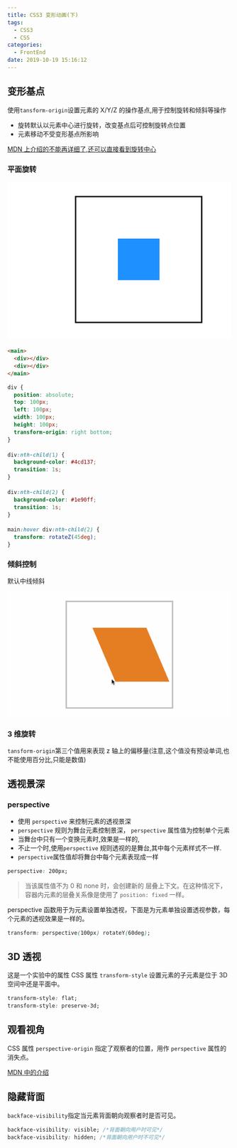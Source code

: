 ```yaml
---
title: CSS3 变形动画(下)
tags:
  - CSS3
  - CSS
categories:
  - FrontEnd
date: 2019-10-19 15:16:12
---
```


## 变形基点

使用`tansform-origin`设置元素的 X/Y/Z 的操作基点,用于控制旋转和倾斜等操作

- 旋转默认以元素中心进行旋转，改变基点后可控制旋转点位置
- 元素移动不受变形基点所影响

[MDN 上介绍的不能再详细了,还可以直接看到旋转中心](https://developer.mozilla.org/zh-CN/docs/Web/CSS/transform-origin)

### 平面旋转

![alt](./CSS3-变形动画-下/旋转基点.gif)

```html
<main>
  <div></div>
  <div></div>
</main>
```

```css
div {
  position: absolute;
  top: 100px;
  left: 100px;
  width: 100px;
  height: 100px;
  transform-origin: right bottom;
}

div:nth-child(1) {
  background-color: #4cd137;
  transition: 1s;
}

div:nth-child(2) {
  background-color: #1e90ff;
  transition: 1s;
}

main:hover div:nth-child(2) {
  transform: rotateZ(45deg);
}
```

### 倾斜控制

默认中线倾斜

![alt](./CSS3-变形动画-下/倾斜基点控制.gif)

### 3 维旋转

`tansform-origin`第三个值用来表现 z 轴上的偏移量(注意,这个值没有预设单词,也不能使用百分比,只能是数值)

## 透视景深

### perspective

- 使用 `perspective` 来控制元素的透视景深
- `perspective` 规则为舞台元素控制景深， `perspective` 属性值为控制单个元素
- 当舞台中只有一个变换元素时,效果是一样的,
- 不止一个时,使用`perspective` 规则透视的是舞台,其中每个元素样式不一样.
- `perspective`属性值却将舞台中每个元素表现成一样

```css
perspective: 200px;
```

> 当该属性值不为 0 和 none 时，会创建新的 层叠上下文。在这种情况下，容器内元素的层叠关系像是使用了 `position: fixed` 一样。

perspective 函数用于为元素设置单独透视，下面是为元素单独设置透视参数，每个元素的透视效果是一样的。

```css
transform: perspective(100px) rotateY(60deg);
```

## 3D 透视

这是一个实验中的属性
CSS 属性 `transform-style` 设置元素的子元素是位于 3D 空间中还是平面中。

```css
transform-style: flat;
transform-style: preserve-3d;
```

## 观看视角

CSS 属性 `perspective-origin` 指定了观察者的位置，用作 `perspective` 属性的消失点。

[MDN 中的介绍](https://developer.mozilla.org/zh-CN/docs/Web/CSS/perspective-origin)

## 隐藏背面

`backface-visibility`指定当元素背面朝向观察者时是否可见。

```css
backface-visibility: visible; /*背面朝向用户时可见*/
backface-visibility: hidden; /*背面朝向用户时不可见*/
```
